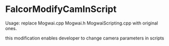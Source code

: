 # FalcorModifyCamInScript

Usage:
replace Mogwai.cpp Mogwai.h MogwaiScripting.cpp with original ones.


this modification enables developer to change camera parameters in scripts
